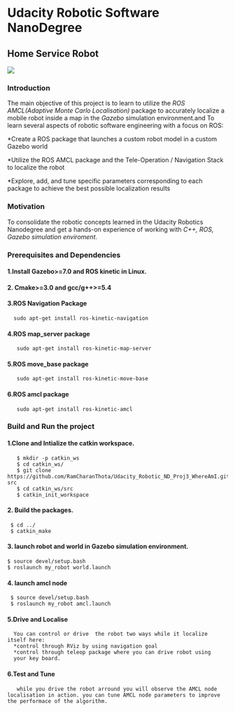 # Udacity Robotic Software NanoDegree
## Home Service Robot

![](where_am_i.GIF)

### Introduction
The main objective of this project is to learn to utilize the _ROS AMCL(Adaptive Monte Carlo Localisation)_ package to accurately localize a mobile robot inside a map in the _Gazebo_ simulation environment.and To learn several aspects of robotic software engineering with a focus on ROS:

*Create a ROS package that launches a custom robot model in a custom Gazebo world

*Utilize the ROS AMCL package and the Tele-Operation / Navigation Stack to localize the robot

*Explore, add, and tune specific parameters corresponding to each package to achieve the best possible localization results

### Motivation
To consolidate the robotic concepts learned in the Udacity Robotics Nanodegree and get a hands-on experience of working with _C++, ROS, Gazebo simulation enviroment_.
 
      
### Prerequisites and Dependencies

#### 1.Install Gazebo>=7.0 and ROS kinetic in Linux.

#### 2. Cmake>=3.0 and gcc/g++>=5.4

#### 3.ROS Navigation Package
      sudo apt-get install ros-kinetic-navigation
       
#### 4.ROS map_server package  
       sudo apt-get install ros-kinetic-map-server 
#### 5.ROS move_base package
       sudo apt-get install ros-kinetic-move-base
#### 6.ROS amcl package
       sudo apt-get install ros-kinetic-amcl
                

### Build and Run the project

#### 1.Clone and Intialize the catkin workspace.
    
    
       $ mkdir -p catkin_ws
       $ cd catkin_ws/
       $ git clone https://github.com/RamCharanThota/Udacity_Robotic_ND_Proj3_WhereAmI.git src
       $ cd catkin_ws/src
       $ catkin_init_workspace 
    
#### 2. Build the packages.
     
     
     $ cd ../
     $ catkin_make
     
     
#### 3. launch robot and world in Gazebo simulation environment.
    
    
    $ source devel/setup.bash
    $ roslaunch my_robot world.launch 
    
#### 4. launch amcl node
     
     
     $ source devel/setup.bash
     $ roslaunch my_robot amcl.launch
     
     
#### 5.Drive and Localise 
      You can control or drive  the robot two ways while it localize itself here:
      *control through RViz by using navigation goal
      *control through teleop package where you can drive robot using
      your key board. 
#### 6.Test and Tune     
       while you drive the robot arround you will observe the AMCL node localisation in action. you can tune AMCL node parameters to improve the performace of the algorithm.   

